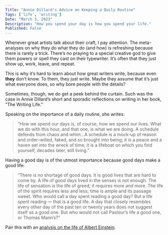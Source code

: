 ```yaml
---
Title: "Annie Dillard’s Advice on Keeping a Daily Routine"
Tags: ['life', 'writing']
Date: "March 3, 2023"
Description: "How you spend your day is how you spend your life."
Published: False
---
```


Whenever great artists talk about their craft, I pay attention. The meta-analyses on why they do what they do (and how) is refreshing because there is rarely a trick. There’s no praying to a special creative god to give them powers or spell they cast on their typewriter. It’s often that they just show up, work, leave, and repeat.

This is why it’s hard to learn about how great writers write, because even ****they**** don’t know. To them, they just write. Maybe they assume that it’s just what everyone does, so why bore people with the details?

Sometimes, though, we do get a peek behind the curtain. Such was the case in Annie Dillard’s short and sporadic reflections on writing in her book, “The Writing Life.”

Speaking on the importance of a daily routine, she writes:

> ”How we spend our days is, of course, how we spend our lives. What we do with this hour, and that one, is what we are doing. A schedule defends from chaos and whim…A schedule is a mock-up of reason and order–willed, faked, and so brought into being; it is a peace and a haven set into the wreck of time; it is a lifeboat on which you find yourself, decades later, still living.”
>

Having a good day is of the utmost importance because good days make a good life:

> “There is no shortage of good days. It is good lives that are hard to come by. A life of good days lived in the senses is not enough. The life of sensation is the life of greed; it requires more and more. The life of the spirit requires less and less; time is ample and its passage sweet. Who would call a day spent reading a good day? But a life spent reading — that is a good life. A day that closely resembles every other day of the past ten or twenty years does not suggest itself as a good one. But who would not call Pasteur’s life a good one, or Thomas Mann’s?”
>

Pair this with an [analysis on the life of Albert Einstein](https://www.dltn.io/posts/albert-einstein).
